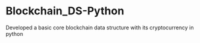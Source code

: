 # Blockchain_DS-Python
Developed a basic core blockchain data structure with its cryptocurrency in python
